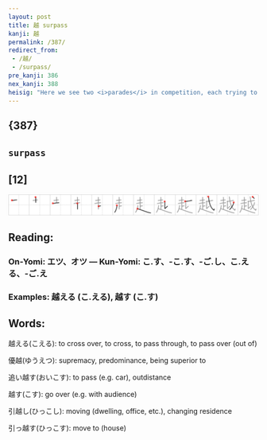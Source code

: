 ```yaml
---
layout: post
title: 越 surpass
kanji: 越
permalink: /387/
redirect_from:
 - /越/
 - /surpass/
pre_kanji: 386
nex_kanji: 388
heisig: "Here we see two <i>parades</i> in competition, each trying to <b>surpass</b> the other by <i>running</i> at high speed from one town to the next. Note the little &quot;hook&quot; at the end of the first stroke of the element for <i>parade</i>. This is the ONLY time it appears like this in the kanji treated in this book."
---
```


## {387}

## `surpass`

## [12]

<div class="stroke"><img src="../images/E8B68A.png" /></div>

## Reading:

### On-Yomi: エツ、オツ &mdash; Kun-Yomi: こ.す、-こ.す、-ご.し、こ.える、-ご.え

### Examples: 越える (こ.える), 越す (こ.す)

## Words:

越える(こえる): to cross over, to cross, to pass through, to pass over (out of)

優越(ゆうえつ): supremacy, predominance, being superior to

追い越す(おいこす): to pass (e.g. car), outdistance

越す(こす): go over (e.g. with audience)

引越し(ひっこし): moving (dwelling, office, etc.), changing residence

引っ越す(ひっこす): move to (house)
